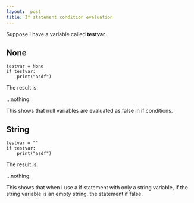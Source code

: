 ```yaml
--- 
layout:  post
title: If statement condition evaluation
---
```


Suppose I have a variable called **testvar**.

## None

    testvar = None
    if testvar:
	    print("asdf")

The result is:

...nothing.

This shows that null variables are evaluated as false in if conditions.

## String

    testvar = ""
    if testvar:
	    print("asdf")

The result is:

...nothing.

This shows that when I use a if statement with only a string variable, if the string variable is an empty string, the statement if false.